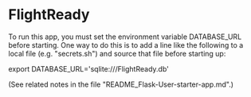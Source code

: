 # FlightReady

To run this app, you must set the environment variable DATABASE_URL before starting.
One way to do this is to add a line like the following to a local file (e.g. "secrets.sh")
and source that file before starting up:

export DATABASE_URL='sqlite:///FlightReady.db'

(See related notes in the file "README_Flask-User-starter-app.md".)

